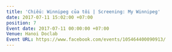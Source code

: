 ```yaml
---
title: 'Chiếu: Winnipeg của tôi | Screening: My Winnipeg'
date: 2017-07-11 15:02:00 +07:00
position: 7
Event date: 2017-07-11 00:00:00 +07:00
Venue: Hanoi Doclab
Event URL: https://www.facebook.com/events/105464400090913/
---
```


